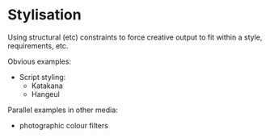 # Stylisation

Using structural (etc) constraints to force creative output to fit within a style, requirements, etc.

Obvious examples:

* Script styling:&#x20;
  * Katakana&#x20;
  * Hangeul&#x20;

Parallel examples in other media:

* photographic colour filters&#x20;
